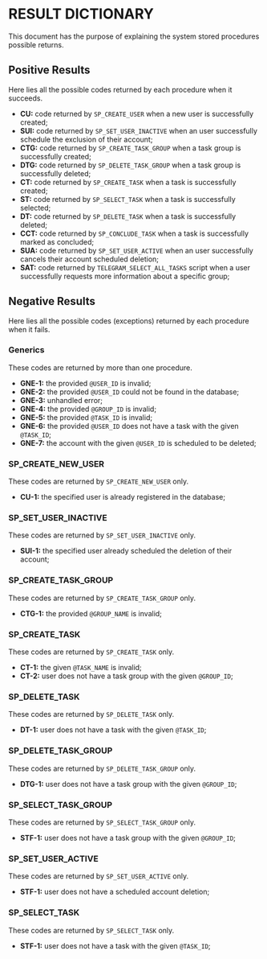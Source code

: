 ﻿
# RESULT DICTIONARY

This document has the purpose of explaining the system stored procedures possible returns.

## Positive Results

Here lies all the possible codes returned by each procedure when it succeeds.

- <b>CU:</b> code returned by `SP_CREATE_USER` when a new user is successfully created;
- <b>SUI:</b> code returned by `SP_SET_USER_INACTIVE` when an user successfully schedule the exclusion of their account;
- <b>CTG:</b> code returned by `SP_CREATE_TASK_GROUP` when a task group is successfully created;
- <b>DTG:</b> code returned by `SP_DELETE_TASK_GROUP` when a task group is successfully deleted;
- <b>CT:</b> code returned by `SP_CREATE_TASK` when a task is successfully created;
- <b>ST:</b> code returned by `SP_SELECT_TASK` when a task is successfully selected;
- <b>DT:</b> code returned by `SP_DELETE_TASK` when a task is successfully deleted;
- <b>CCT:</b> code returned by `SP_CONCLUDE_TASK` when a task is successfully marked as concluded;
- <b>SUA:</b> code returned by `SP_SET_USER_ACTIVE` when an user successfully cancels their account scheduled deletion;
- <b>SAT:</b> code returned by `TELEGRAM_SELECT_ALL_TASKS` script when a user successfully requests more information about a specific group;



## Negative Results

Here lies all the possible codes (exceptions) returned by each procedure when it fails.

### Generics

These codes are returned by more than one procedure.

- <b>GNE-1:</b> the provided `@USER_ID` is invalid;
- <b>GNE-2:</b> the provided `@USER_ID` could not be found in the database;
- <b>GNE-3:</b> unhandled error;
- <b>GNE-4:</b> the provided `@GROUP_ID` is invalid;
- <b>GNE-5:</b> the provided `@TASK_ID` is invalid;
- <b>GNE-6:</b> the provided `@USER_ID` does not have a task with the given `@TASK_ID`;
- <b>GNE-7:</b> the account with the given `@USER_ID` is scheduled to be deleted;

### SP_CREATE_NEW_USER

These codes are returned by `SP_CREATE_NEW_USER` only.

- <b>CU-1:</b> the specified user is already registered in the database;

### SP_SET_USER_INACTIVE

These codes are returned by `SP_SET_USER_INACTIVE` only.

- <b>SUI-1:</b> the specified user already scheduled the deletion of their account;

### SP_CREATE_TASK_GROUP

These codes are returned by `SP_CREATE_TASK_GROUP` only.

- <b>CTG-1:</b> the provided `@GROUP_NAME` is invalid;

### SP_CREATE_TASK

These codes are returned by `SP_CREATE_TASK` only.

- <b>CT-1:</b> the given `@TASK_NAME` is invalid;
- <b>CT-2:</b> user does not have a task group with the given `@GROUP_ID`;

### SP_DELETE_TASK

These codes are returned by `SP_DELETE_TASK` only.

- <b>DT-1:</b> user does not have a task with the given `@TASK_ID`;

### SP_DELETE_TASK_GROUP

These codes are returned by `SP_DELETE_TASK_GROUP` only.

- <b>DTG-1:</b> user does not have a task group with the given `@GROUP_ID`;

### SP_SELECT_TASK_GROUP

These codes are returned by `SP_SELECT_TASK_GROUP` only.

- <b>STF-1:</b> user does not have a task group with the given `@GROUP_ID`;

### SP_SET_USER_ACTIVE

These codes are returned by `SP_SET_USER_ACTIVE` only.

- <b>STF-1:</b> user does not have a scheduled account deletion;

### SP_SELECT_TASK

These codes are returned by `SP_SELECT_TASK` only.

- <b>STF-1:</b> user does not have a task with the given `@TASK_ID`;
